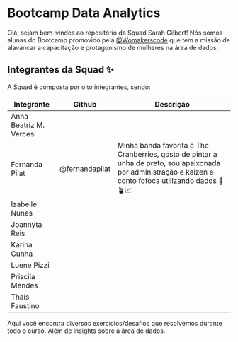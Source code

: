 # Bootcamp Data Analytics

Olá, sejam bem-vindes ao repositório da Squad Sarah Gilbert!
Nós somos alunas do Bootcamp promovido pela [@Womakerscode](https://womakerscode.org/) que tem a missão de alavancar a capacitação e protagonismo de mulheres na área de dados.

## **Integrantes da Squad** ✨

A Squad é composta por oito integrantes, sendo:

|Integrante|Github|Descrição| 
|--|--|--|
|Anna Beatriz M. Vercesi|||
|Fernanda Pilat|[@fernandapilat](https://github.com/fernandapilat)|Minha banda favorita é The Cranberries, gosto de pintar a unha de preto, sou apaixonada por administração e kaizen e conto fofoca utilizando dados 🖤🪴📈|
|Izabelle Nunes|||[@beellnunes](https://github.com/beelnunes) Divido a casa com seis pets, nas horas vagas sou metida a aquarelista e estudo ao som da musiquinha triste do Naruto. É a melhor trilha sonora :)
|Joannyta Reis|||
|Karina Cunha|||
|Luene Pizzi|||
|Priscila Mendes|||
|Thaís Faustino|||

Aqui você encontra diversos exercícios/desafios que resolvemos durante todo o curso. Além de insights sobre a área de dados.
